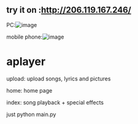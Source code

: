 ## try it on :http://206.119.167.246/

PC:![image](https://github.com/user-attachments/assets/2aa02f8f-28d9-42ef-ac35-cb7d95537d6a)


mobile phone:![image](https://github.com/user-attachments/assets/7f55fb38-0cf4-40ca-a66d-23a0d7de31d7)



# aplayer
upload: upload songs, lyrics and pictures

home: home page

index: song playback + special effects

just python main.py 
